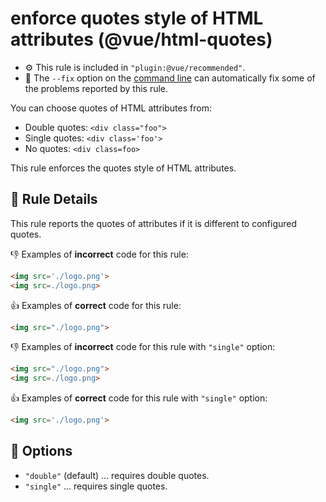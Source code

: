 # enforce quotes style of HTML attributes (@vue/html-quotes)

- :gear: This rule is included in `"plugin:@vue/recommended"`.
- :wrench: The `--fix` option on the [command line](http://eslint.org/docs/user-guide/command-line-interface#fix) can automatically fix some of the problems reported by this rule.

You can choose quotes of HTML attributes from:

- Double quotes: `<div class="foo">`
- Single quotes: `<div class='foo'>`
- No quotes: `<div class=foo>`

This rule enforces the quotes style of HTML attributes.

## :book: Rule Details

This rule reports the quotes of attributes if it is different to configured quotes.

:-1: Examples of **incorrect** code for this rule:

```html
<img src='./logo.png'>
<img src=./logo.png>
```

:+1: Examples of **correct** code for this rule:

```html
<img src="./logo.png">
```

:-1: Examples of **incorrect** code for this rule with `"single"` option:

```html
<img src="./logo.png">
<img src=./logo.png>
```

:+1: Examples of **correct** code for this rule with `"single"` option:

```html
<img src='./logo.png'>
```

## :wrench: Options

- `"double"` (default) ... requires double quotes.
- `"single"` ... requires single quotes.
